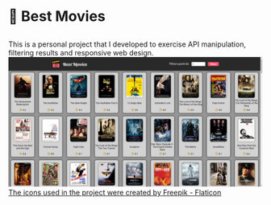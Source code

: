 # 🎥 Best Movies

##
This is a personal project that I developed to exercise API manipulation, filtering results and responsive web design.
<img src="src/images/screenshot.png"/>
<a href="https://www.flaticon.com/free-icons/star" title="star icons">The icons used in the project were created by Freepik - Flaticon</a>
